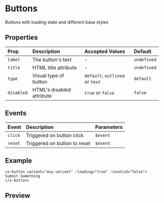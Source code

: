 # Buttons

Buttons with loading state and different base styles

## Properties

| Prop       | Description               | Accepted Values                 | Default     |
| :--------- | :------------------------ | :------------------------------ | :---------- |
| `label`    | The button's text         | -                               | `undefined` |
| `title`    | HTML title attribute      | -                               | `undefined` |
| `type`     | Visual type of button     | `default`, `outlined` or `text` | `default`   |
| `disabled` | HTML's disabled attribute | `true` or `false`               | `false`     |

## Events

| Event   | Description               | Parameters    |
| :------ | :------------------------ | :------------ |
| `click` | Triggered on button click | `$event` |
| `reset` | Triggered on button to reset | `$event` |

## Example
```vue
<x-button variant="any-variant" :loading="true" :invalid="false">
Submit Something
</x-button>
```

## Preview
<x-wrapper src="button-primary" />
